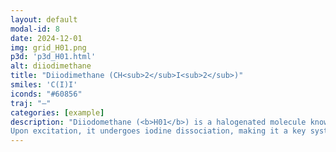 ```yaml
---
layout: default
modal-id: 8
date: 2024-12-01
img: grid_H01.png
p3d: 'p3d_H01.html'
alt: diiodimethane
title: "Diiodimethane (CH<sub>2</sub>I<sub>2</sub>)"
smiles: 'C(I)I'
iconds: "#60856"
traj: "–"
categories: [example]
description: "Diiodomethane (<b>H01</b>) is a halogenated molecule known for its strong spin-orbit coupling and photodissociation dynamics. 
Upon excitation, it undergoes iodine dissociation, making it a key system for studying heavy-atom effects in excited-state chemistry."
---
```

